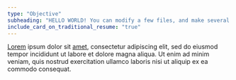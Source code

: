 ```yaml
---
type: "Objective"
subheading: "HELLO WORLD! You can modify a few files, and make several different resumes which you can print and/or publish online for free."
include_card_on_traditional_resume: "true"
---
```


<a href="http://www.lipsum.com/" target="_blank">Lorem</a> ipsum dolor sit <a href="http://www.lipsum.com/" target="_blank">amet</a>, consectetur adipiscing elit, sed do eiusmod tempor incididunt ut labore et dolore magna aliqua. Ut enim ad minim veniam, quis nostrud exercitation ullamco laboris nisi ut aliquip ex ea commodo consequat.